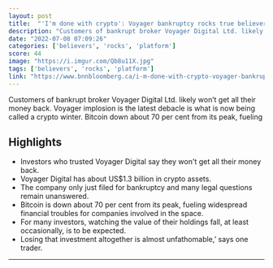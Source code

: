 ```yaml
---
layout: post
title:  "'I'm done with crypto': Voyager bankruptcy rocks true believers - BNN Bloomberg"
description: "Customers of bankrupt broker Voyager Digital Ltd. likely won’t get all their money back. Voyager implosion is the latest debacle is what is now being called a crypto winter. Bitcoin down about 70 per cent from its peak, fueling"
date: "2022-07-08 07:09:26"
categories: ['believers', 'rocks', 'platform']
score: 44
image: "https://i.imgur.com/Qb8u11X.jpg"
tags: ['believers', 'rocks', 'platform']
link: "https://www.bnnbloomberg.ca/i-m-done-with-crypto-voyager-bankruptcy-rocks-true-believers-1.1789044"
---
```


Customers of bankrupt broker Voyager Digital Ltd. likely won’t get all their money back. Voyager implosion is the latest debacle is what is now being called a crypto winter. Bitcoin down about 70 per cent from its peak, fueling

## Highlights

- Investors who trusted Voyager Digital say they won't get all their money back.
- Voyager Digital has about US$1.3 billion in crypto assets.
- The company only just filed for bankruptcy and many legal questions remain unanswered.
- Bitcoin is down about 70 per cent from its peak, fueling widespread financial troubles for companies involved in the space.
- For many investors, watching the value of their holdings fall, at least occasionally, is to be expected.
- Losing that investment altogether is almost unfathomable,’ says one trader.

---
